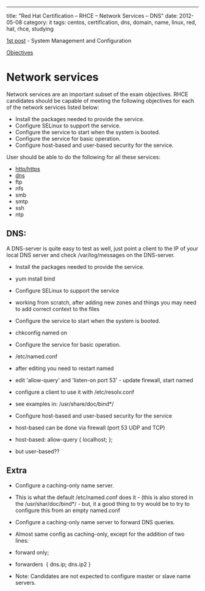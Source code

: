 ---
title: "Red Hat Certification – RHCE – Network Services – DNS"
date: 2012-05-08
category: it
tags: centos, certification, dns, domain, name, linux, red, hat, rhce, studying

[1st post](http://www.guldmyr.com/blog/red-hat-certification-rhce-system-configuration-and-management-2/ "1st post") \- System Management and Configuration

[Objectives](https://www.redhat.com/training/courses/ex300/examobjective "on redhat.com")

# Network services

Network services are an important subset of the exam objectives. RHCE candidates should be capable of meeting the following objectives for each of the network services listed below:

- Install the packages needed to provide the service.
- Configure SELinux to support the service.
- Configure the service to start when the system is booted.
- Configure the service for basic operation.
- Configure host-based and user-based security for the service.

User should be able to do the following for all these services:

- [http/https](http://guldmyr.com/blog/red-hat-certification-rhce-network-services-httpd)
- [dns](http://guldmyr.com/blog/red-hat-certification-rhce-network-services-dns)
- ftp
- nfs
- smb
- smtp
- ssh
- ntp

## DNS:

A DNS-server is quite easy to test as well, just point a client to the IP of your local DNS server and check /var/log/messages on the DNS-server.

- Install the packages needed to provide the service.

- yum install bind

- Configure SELinux to support the service

- working from scratch, after adding new zones and things you may need to add correct context to the files

- Configure the service to start when the system is booted.

- chkconfig named on

- Configure the service for basic operation.

- /etc/named.conf

- after editing you need to restart named

- edit 'allow-query' and 'listen-on port 53' - update firewall, start named
- configure a client to use it with /etc/resolv.conf
- see examples in: /usr/share/doc/bind\*/

- Configure host-based and user-based security for the service

- host-based can be done via firewall (port 53 UDP and TCP)
- host-based: allow-query { localhost; };
- but user-based??

## Extra

- Configure a caching-only name server.

- This is what the default /etc/named.conf does it - (this is also stored in the /usr/shar/doc/bind\*/ - but, it a good thing to try would be to try to configure this from an empty named.conf

- Configure a caching-only name server to forward DNS queries.

- Almost same config as caching-only, except for the addition of two lines:

- forward only;
- forwarders  { dns.ip; dns.ip2 }

- Note: Candidates are not expected to configure master or slave name servers.
